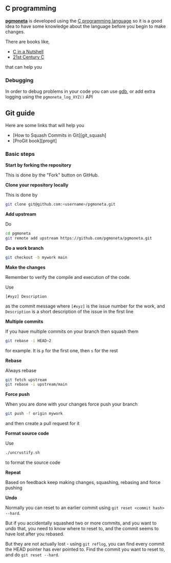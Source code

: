 
## C programming

[**pgmoneta**](https://github.com/pgmoneta/pgmoneta) is developed using the [C programming language](https://en.wikipedia.org/wiki/C_(programming_language)) so it is a good
idea to have some knowledge about the language before you begin to make changes.

There are books like,

* [C in a Nutshell](https://www.oreilly.com/library/view/c-in-a/9781491924174/)
* [21st Century C](https://www.oreilly.com/library/view/21st-century-c/9781491904428/)

that can help you

### Debugging

In order to debug problems in your code you can use [gdb](https://www.sourceware.org/gdb/), or add extra logging using
the `pgmoneta_log_XYZ()` API

## Git guide

Here are some links that will help you

* [How to Squash Commits in Git][git_squash]
* [ProGit book][progit]

### Basic steps

**Start by forking the repository**

This is done by the "Fork" button on GitHub.

**Clone your repository locally**

This is done by

```sh
git clone git@github.com:<username>/pgmoneta.git
```

**Add upstream**

Do

```sh
cd pgmoneta
git remote add upstream https://github.com/pgmoneta/pgmoneta.git
```

**Do a work branch**

```sh
git checkout -b mywork main
```

**Make the changes**

Remember to verify the compile and execution of the code.

Use

```
[#xyz] Description
```

as the commit message where `[#xyz]` is the issue number for the work, and
`Description` is a short description of the issue in the first line

**Multiple commits**

If you have multiple commits on your branch then squash them

``` sh
git rebase -i HEAD~2
```

for example. It is `p` for the first one, then `s` for the rest

**Rebase**

Always rebase

``` sh
git fetch upstream
git rebase -i upstream/main
```

**Force push**

When you are done with your changes force push your branch

``` sh
git push -f origin mywork
```

and then create a pull request for it

**Format source code**

Use

``` sh
./uncrustify.sh
```

to format the source code

**Repeat**

Based on feedback keep making changes, squashing, rebasing and force pushing

**Undo**

Normally you can reset to an earlier commit using `git reset <commit hash> --hard`.

But if you accidentally squashed two or more commits, and you want to undo that, you need to know where to reset to, and the commit seems to have lost after you rebased.

But they are not actually lost - using `git reflog`, you can find every commit the HEAD pointer has ever pointed to. Find the commit you want to reset to, and do `git reset --hard`.
